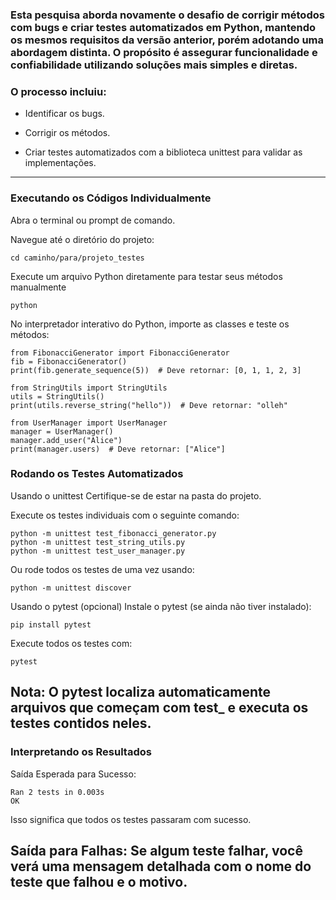 ### Esta pesquisa aborda novamente o desafio de corrigir métodos com bugs e criar testes automatizados em Python, mantendo os mesmos requisitos da versão anterior, porém adotando uma abordagem distinta. O propósito é assegurar funcionalidade e confiabilidade utilizando soluções mais simples e diretas.


### O processo incluiu:
* Identificar os bugs.

* Corrigir os métodos.

* Criar testes automatizados com a biblioteca unittest para validar as implementações.

---
### Executando os Códigos Individualmente
Abra o terminal ou prompt de comando.

Navegue até o diretório do projeto:
```
cd caminho/para/projeto_testes
```
Execute um arquivo Python diretamente para testar seus métodos manualmente
```
python
```
No interpretador interativo do Python, importe as classes e teste os métodos:
```
from FibonacciGenerator import FibonacciGenerator
fib = FibonacciGenerator()
print(fib.generate_sequence(5))  # Deve retornar: [0, 1, 1, 2, 3]

from StringUtils import StringUtils
utils = StringUtils()
print(utils.reverse_string("hello"))  # Deve retornar: "olleh"

from UserManager import UserManager
manager = UserManager()
manager.add_user("Alice")
print(manager.users)  # Deve retornar: ["Alice"]
```
### Rodando os Testes Automatizados
Usando o unittest
Certifique-se de estar na pasta do projeto.

Execute os testes individuais com o seguinte comando:
```
python -m unittest test_fibonacci_generator.py
python -m unittest test_string_utils.py
python -m unittest test_user_manager.py

```
Ou rode todos os testes de uma vez usando:

```
python -m unittest discover

```

Usando o pytest (opcional)
Instale o pytest (se ainda não tiver instalado):

```
pip install pytest
```
Execute todos os testes com:
```
pytest
```
**Nota:** O pytest localiza automaticamente arquivos que começam com test_ e executa os testes contidos neles.
---
### Interpretando os Resultados
Saída Esperada para Sucesso:
```
Ran 2 tests in 0.003s
OK

```
Isso significa que todos os testes passaram com sucesso.

**Saída para Falhas:** Se algum teste falhar, você verá uma mensagem detalhada com o nome do teste que falhou e o motivo.
---






